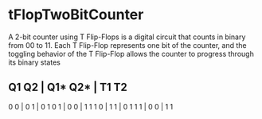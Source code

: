 # tFlopTwoBitCounter
 A 2-bit counter using T Flip-Flops is a digital circuit that counts in binary from 00 to 11. Each T Flip-Flop represents one bit of the counter, and the toggling behavior of the T Flip-Flop allows the counter to progress through its binary states

Q1 Q2 | Q1* Q2* | T1 T2
-----------------------
0  0  | 0    1  | 0   1 
0  1  | 0    0  | 1   1
1  0  | 1    1  | 0   1
1  1  | 0    0  | 1   1
